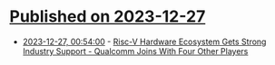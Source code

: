 # [Published on 2023-12-27](index.md)

* [2023-12-27, 00:54:00](https://soylentnews.org/article.pl?sid=23/12/26/1315247&from=rss) - [Risc-V Hardware Ecosystem Gets Strong Industry Support - Qualcomm Joins With Four Other Players](https://soylentnews.org/article.pl?sid=23/12/26/1315247&from=rss)
